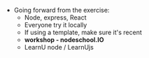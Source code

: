 - Going forward from the exercise:
  - Node, express, React
  - Everyone try it locally
  - If using a template, make sure it's recent
  - __workshop - nodeschool.IO__
  - LearnU node / LearnUjs
